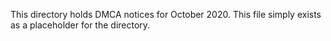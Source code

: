 This directory holds DMCA notices for October 2020. This file simply exists as a placeholder for the directory.